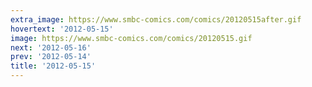 ```yaml
---
extra_image: https://www.smbc-comics.com/comics/20120515after.gif
hovertext: '2012-05-15'
image: https://www.smbc-comics.com/comics/20120515.gif
next: '2012-05-16'
prev: '2012-05-14'
title: '2012-05-15'
---
```

